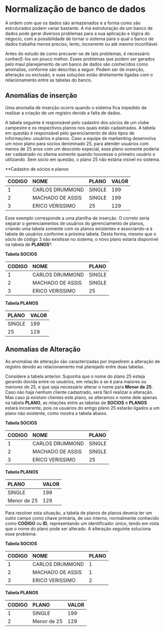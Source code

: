 # Normalização de banco de dados

A ordem com que os dados são armazenados e a forma como são estruturados podem variar bastante. A má estruturação de um banco de dados pode gerar diversos problemas para a sua aplicação e lógica do négocio, com a possibilidade de tornar o sistema para o qual o banco de dados trabalha menos preciso, lento, incoerente ou até mesmo inconfiável.

Antes do estudo de como precaver-se de tais problemas, é necessário conhecE-los um pouco melhor. Esses problemas que podem ser gerados pelo maul planejamento de um banco de dados são conhecidos como anomalias, conforme são descritas a seguir. Podem ser de inserção, alteração ou exclusão, e suas soluções estão diretamente ligadas com o relacionamento entre as tabelas do banco.

## Anomálias de inserção

Uma anomalia de inserção ocorre quando o sistema fica impedido de realizar a criação de um registro devido a falta de dados.

A tabela seguinte é responsável pelo cadastro dos sócios  de um clube campestre e os respectivos planos nos quais estão cadastrados. A tabela em questão é responsável pelo gerenciamento de dois tipos de informações: usuários e planos. Caso a equipe de markenting desenvolva um novo plano para sócios deniminado 25, para atender usuários com menos de 25 anos com um desconto especial, esse plano somente poderia ser cadastrado no sitema somente quando houvesse o primeiro usuário o utilizando. Sem sócio em questão, o plano 25 não estaria visível no sistema.

**Cadastro de sócios e planos

|CODIGO|NOME |PLANO|VALOR  |
|:---- |:--- |:--- | :---- |
|1     |CARLOS DRUMMOND | SINGLE | 199 |
|2     |MACHADO DE ASSIS| SINGLE | 199 |
|3     |ERICO VERISSIMO | 25     | 129 |

Esse exemplo corresponde a uma planilha de inserção. O correto seria separar o gerenciamentos de usuários do gerenciamento de planos, criando uma tabela somente com os planos existentes e associando-a à tabela de usuários conforme a próxima tabela. Desta forma, mesmo que o sócio de código 3 não existisse no sistema, o novo plano estaria disponível na tabela de **PLANOS***.


**Tabela SOCIOS**

|CODIGO|NOME |PLANO|
|:---- |:--- |:--- |
|1     |CARLOS DRUMMOND | SINGLE |
|2     |MACHADO DE ASSIS| SINGLE |
|3     |ERICO VERISSIMO | 25     |

**Tabela PLANOS**

|PLANO|VALOR  |
|:--- | :---- |
| SINGLE | 199 |
| 25     | 129 |

## Anomalias de Alteração


As anomalias de alteração são caracterizadas por impedirem a alteração de registro devido ao relacionamento mal planejado entre duas tabelas.

Considere a tabela anterior. Suponha que o nome do plano 25 esteja gerando dúvida entre os usuários, em relação a se é  para maiores ou menores de 25, e que seja necessário alterar o nome para **Menor de 25**. Caso não haja nenhum cliente cadastrado, será fácil realizar a alteração. Mas caso já existam clientes este plano, se alteramos o nome dele apenas na tabela **PLANO**, as relações entre as tabelas de **SOCIOS** e **PLANOS** estará incoerente, pois os usuários do antigo plano 25 estarão ligados a um plano não existente, como mostra a tabela abaixo.

**Tabela SOCIOS**

|CODIGO|NOME |PLANO|
|:---- |:--- |:--- |
|1     |CARLOS DRUMMOND | SINGLE |
|2     |MACHADO DE ASSIS| SINGLE |
|3     |ERICO VERISSIMO | 25     |

**Tabela PLANOS**

|PLANO|VALOR  |
|:--- | :---- |
| SINGLE | 199 |
| Menor de 25     | 129 |

Para resolver esta situação, a tabela de planos de planos deveria ter um outro campo como chave primária, de uso interno, normalmente conhecido como **CODIGO** ou **ID**, representando um identificador único, tendo em vista que o nome do plano pode ser alterado. A alteração seguinte soluciona esse problema:

**Tabela SOCIOS**

|CODIGO|NOME |PLANO|
|:---- |:--- |:--- |
|1     |CARLOS DRUMMOND | 1 |
|2     |MACHADO DE ASSIS| 1 |
|3     |ERICO VERISSIMO | 2 |

**Tabela PLANOS**

|CODIGO|PLANO|VALOR  |
|:---- |:--- | :---- |
|1 | SINGLE | 199 |
|2 | Menor de 25     | 129 |
